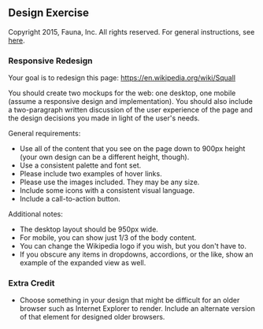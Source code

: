 
## Design Exercise

Copyright 2015, Fauna, Inc. All rights reserved. For general instructions, see [here](https://github.com/faunadb/exercises/blob/master/README.md).

### Responsive Redesign

Your goal is to redesign this page: https://en.wikipedia.org/wiki/Squall

You should create two mockups for the web: one desktop, one mobile (assume a responsive design and implementation). You should also include a two-paragraph written discussion of the user experience of the page and the design decisions you made in light of the user's needs.

General requirements:

  - Use all of the content that you see on the page down to 900px height (your own design can be a different height, though).
  - Use a consistent palette and font set.
  - Please include two examples of hover links.
  - Please use the images included. They may be any size.
  - Include some icons with a consistent visual language.
  - Include a call-to-action button.

Additional notes:

  - The desktop layout should be 950px wide.
  - For mobile, you can show just 1/3 of the body content.
  - You can change the Wikipedia logo if you wish, but you don't have to.
  - If you obscure any items in dropdowns, accordions, or the like, show an example of the expanded view as well.

### Extra Credit

  - Choose something in your design that might be difficult for an older browser such as Internet Explorer to render. Include an alternate version of that element for designed older browsers.
